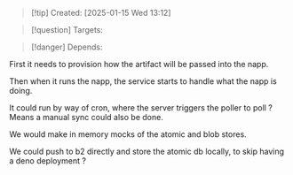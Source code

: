 
>[!tip] Created: [2025-01-15 Wed 13:12]

>[!question] Targets: 

>[!danger] Depends: 

First it needs to provision how the artifact will be passed into the napp.

Then when it runs the napp, the service starts to handle what the napp is doing.

It could run by way of cron, where the server triggers the poller to poll ?  Means a manual sync could also be done.

We would make in memory mocks of the atomic and blob stores.

We could push to b2 directly and store the atomic db locally, to skip having a deno deployment ?